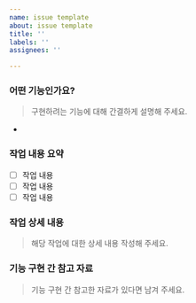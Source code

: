 ```yaml
---
name: issue template
about: issue template
title: ''
labels: ''
assignees: ''

---
```


### 어떤 기능인가요?
> 구현하려는 기능에 대해 간결하게 설명해 주세요. <br>
- 

### 작업 내용 요약
- [ ] 작업 내용
- [ ] 작업 내용
- [ ] 작업 내용

### 작업 상세 내용
> 해당 작업에 대한 상세 내용 작성해 주세요.

### 기능 구현 간 참고 자료
> 기능 구현 간 참고한 자료가 있다면 남겨 주세요. <br>
